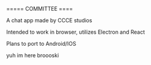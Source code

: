 ===== COMMITTEE ====

A chat app made by CCCE studios

Intended to work in browser, utilizes Electron and React

Plans to port to Android/IOS

yuh im here broooski
